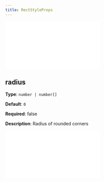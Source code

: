 ```yaml
---
title: RectStyleProps
---
```


<embed src="../../common/ShapeStyleProps.en.md"></embed>

## radius

**Type**: `number | number[]`

**Default**: `0`

**Required**: false

**Description**: Radius of rounded corners

<embed src="../../common/BaseStyleProps.en.md"></embed>

